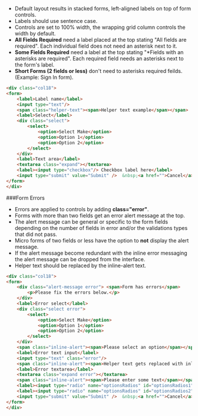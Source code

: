  - Default layout results in stacked forms, left-aligned labels on top of form controls. 
 - Labels should use sentence case.
 - Controls are set to 100% width, the wrapping grid column controls the width by default.
 - __All Fields Required__ need a label placed at the top stating "All fields are required". Each individual field does not need an asterisk next to it.
 - __Some Fields Required__ need a label at the top stating "*Fields with an asterisks are required". Each required field needs an asterisks next to the form's label. 
 - __Short Forms (2 fields or less)__ don't need to asterisks required feilds. (Example: Sign In form).

```html
<div class="col18">
<form>
	<label>Label name</label>
	<input type="text"/>
	<span class="helper-text"><span>Helper text example</span></span>
	<label>Select</label>
	<div class="select">
		<select>
			<option>Select Make</option>
			<option>Option 1</option>
			<option>Option 2</option>
		</select>
	</div>
	<label>Text area</label>
	<textarea class="expand"></textarea>
	<label><input type="checkbox"/> Checkbox label here</label>
	<input type="submit" value="Submit" />  &nbsp;<a href="">Cancel</a>
</form>
</div>
```

###Form Errors
 - Errors are applied to controls by adding __class="error"__.
 - Forms with more than two fields get an error alert message at the top.
 - The alert message can be general or specific to the form fields depending on the number of fields in error and/or the validations types that did not pass.
 - Micro forms of two fields or less have the option to __not__ display the alert message. 
 - If the alert message become redundant with the inline error messaging the alert message can be dropped from the interface.
 - Helper text should be replaced by the inline-alert text.

```html
<div class="col18">
<form>
	<div class="alert-message error"> <span>Form has errors</span>
		<p>Please fix the errors below.</p>
	</div>
	<label>Error select</label>
	<div class="select error">
		<select>
			<option>Select Make</option>
			<option>Option 1</option>
			<option>Option 2</option>
		</select>
	</div>
	<span class="inline-alert"><span>Please select an option</span></span>
	<label>Error text input</label>
	<input type="text" class="error"/>
	<span class="inline-alert"><span>Helper text gets replaced with inline-alerts</span></span>							
	<label>Error textarea</label>
	<textarea class="expand error"></textarea>
	<span class="inline-alert"><span>Please enter some text</span></span>
	<label><input type="radio" name="optionsRadios" id="optionsRadios1" value="option1" checked/> Radio button option 1</label>
	<label><input type="radio" name="optionsRadios" id="optionsRadios2" value="option2"/> Radio button option 2</label>	
	<input type="submit" value="Submit" />  &nbsp;<a href="">Cancel</a>									
</form>
</div>
```